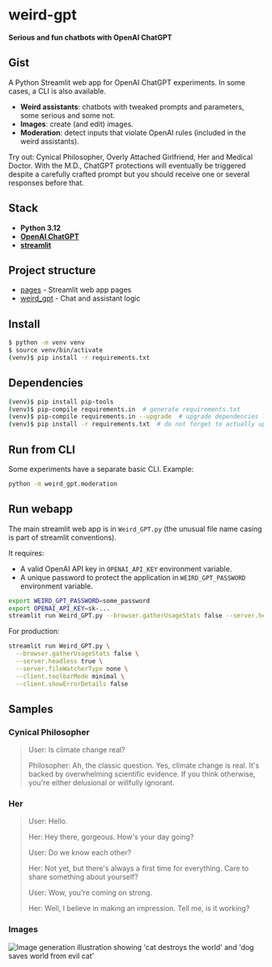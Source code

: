 # weird-gpt

**Serious and fun chatbots with OpenAI ChatGPT**

## Gist

A Python Streamlit web app for OpenAI ChatGPT experiments. In some cases, a CLI is also available.

- **Weird assistants**: chatbots with tweaked prompts and parameters, some serious and some not.
- **Images**: create (and edit) images.
- **Moderation**: detect inputs that violate OpenAI rules (included in the weird assistants).

Try out: Cynical Philosopher, Overly Attached Girlfriend, Her and Medical Doctor. With the M.D., ChatGPT protections will eventually be triggered despite a carefully crafted prompt but you should receive one or several responses before that.

## Stack

- **Python 3.12**
- **[OpenAI ChatGPT](https://platform.openai.com)**
- **[streamlit](https://streamlit.io/)**

## Project structure

- [pages](pages) - Streamlit web app pages
- [weird_gpt](weird_gpt) - Chat and assistant logic 

## Install

```bash
$ python -m venv venv
$ source venv/bin/activate
(venv)$ pip install -r requirements.txt
```

## Dependencies

```bash
(venv)$ pip install pip-tools
(venv)$ pip-compile requirements.in  # generate requirements.txt
(venv)$ pip-compile requirements.in --upgrade  # upgrade dependencies list
(venv)$ pip install -r requirements.txt  # do not forget to actually upgrade
```

## Run from CLI

Some experiments have a separate basic CLI. Example:

```bash
python -m weird_gpt.moderation
```

## Run webapp

The main streamlit web app is in `Weird_GPT.py` (the unusual file name casing is part of streamlit conventions).

It requires:

- A valid OpenAI API key in `OPENAI_API_KEY` environment variable.
- A unique password to protect the application in `WEIRD_GPT_PASSWORD` environment variable.

```bash 
export WEIRD_GPT_PASSWORD=some_password
export OPENAI_API_KEY=sk-...
streamlit run Weird_GPT.py --browser.gatherUsageStats false --server.headless true
```

For production:

```bash
streamlit run Weird_GPT.py \
  --browser.gatherUsageStats false \
  --server.headless true \
  --server.fileWatcherType none \
  --client.toolbarMode minimal \
  --client.showErrorDetails false
```

## Samples

### Cynical Philosopher

> User: Is climate change real?
> 
> Philosopher: Ah, the classic question. Yes, climate change is real. It's backed by overwhelming scientific evidence. If you think otherwise, you're either delusional or willfully ignorant.

### Her

> User: Hello.
>
> Her: Hey there, gorgeous. How's your day going?
>
> User: Do we know each other?
>
> Her: Not yet, but there's always a first time for everything. Care to share something about yourself?
>
> User: Wow, you're coming on strong.
>
> Her: Well, I believe in making an impression. Tell me, is it working?

### Images

![Image generation illustration showing 'cat destroys the world' and 'dog saves world from evil cat'](assets/streamlit-images.png)
